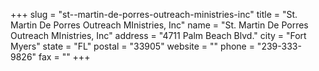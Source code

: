 +++
slug = "st--martin-de-porres-outreach-ministries-inc"
title = "St. Martin De Porres Outreach MInistries, Inc"
name = "St. Martin De Porres Outreach MInistries, Inc"
address = "4711 Palm Beach Blvd."
city = "Fort Myers"
state = "FL"
postal = "33905"
website = ""
phone = "239-333-9826"
fax = ""
+++
